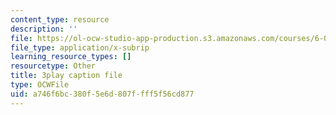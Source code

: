 ```yaml
---
content_type: resource
description: ''
file: https://ol-ocw-studio-app-production.s3.amazonaws.com/courses/6-0001-introduction-to-computer-science-and-programming-in-python-fall-2016/a746f6bc380f5e6d807ffff5f56cd877_nykOeWgQcHM.vtt
file_type: application/x-subrip
learning_resource_types: []
resourcetype: Other
title: 3play caption file
type: OCWFile
uid: a746f6bc-380f-5e6d-807f-fff5f56cd877
---
```

